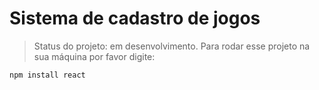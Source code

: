 # Sistema de cadastro de jogos #

> Status do projeto: em desenvolvimento.
Para rodar esse projeto na sua máquina por favor digite:
```
npm install react
```


